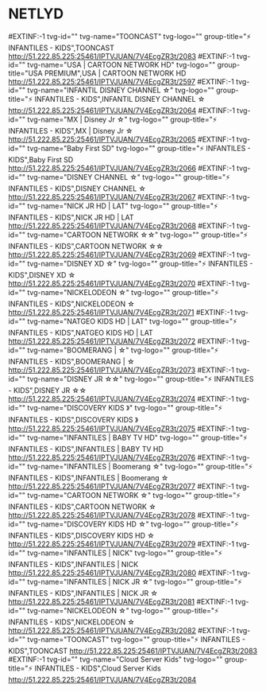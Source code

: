 # NETLYD
#EXTINF:-1 tvg-id="" tvg-name="TOONCAST" tvg-logo="" group-title="⚡ INFANTILES - KIDS",TOONCAST
http://51.222.85.225:25461/IPTVJUAN/7V4EcgZR3t/2083
#EXTINF:-1 tvg-id="" tvg-name="USA | CARTOON NETWORK HD" tvg-logo="" group-title="USA PREMIUM",USA | CARTOON NETWORK HD
http://51.222.85.225:25461/IPTVJUAN/7V4EcgZR3t/2597
#EXTINF:-1 tvg-id="" tvg-name="INFANTIL DISNEY CHANNEL ☆" tvg-logo="" group-title="⚡ INFANTILES - KIDS",INFANTIL DISNEY CHANNEL ☆
http://51.222.85.225:25461/IPTVJUAN/7V4EcgZR3t/2064
#EXTINF:-1 tvg-id="" tvg-name="MX | Disney Jr ☆" tvg-logo="" group-title="⚡ INFANTILES - KIDS",MX | Disney Jr ☆
http://51.222.85.225:25461/IPTVJUAN/7V4EcgZR3t/2065
#EXTINF:-1 tvg-id="" tvg-name="Baby First SD" tvg-logo="" group-title="⚡ INFANTILES - KIDS",Baby First SD
http://51.222.85.225:25461/IPTVJUAN/7V4EcgZR3t/2066
#EXTINF:-1 tvg-id="" tvg-name="DISNEY CHANNEL ☆" tvg-logo="" group-title="⚡ INFANTILES - KIDS",DISNEY CHANNEL ☆
http://51.222.85.225:25461/IPTVJUAN/7V4EcgZR3t/2067
#EXTINF:-1 tvg-id="" tvg-name="NICK JR HD | LAT" tvg-logo="" group-title="⚡ INFANTILES - KIDS",NICK JR HD | LAT
http://51.222.85.225:25461/IPTVJUAN/7V4EcgZR3t/2068
#EXTINF:-1 tvg-id="" tvg-name="CARTOON NETWORK ☆☆" tvg-logo="" group-title="⚡ INFANTILES - KIDS",CARTOON NETWORK ☆☆
http://51.222.85.225:25461/IPTVJUAN/7V4EcgZR3t/2069
#EXTINF:-1 tvg-id="" tvg-name="DISNEY XD ☆" tvg-logo="" group-title="⚡ INFANTILES - KIDS",DISNEY XD ☆
http://51.222.85.225:25461/IPTVJUAN/7V4EcgZR3t/2070
#EXTINF:-1 tvg-id="" tvg-name="NICKELODEON ☆" tvg-logo="" group-title="⚡ INFANTILES - KIDS",NICKELODEON ☆
http://51.222.85.225:25461/IPTVJUAN/7V4EcgZR3t/2071
#EXTINF:-1 tvg-id="" tvg-name="NATGEO KIDS HD | LAT" tvg-logo="" group-title="⚡ INFANTILES - KIDS",NATGEO KIDS HD | LAT
http://51.222.85.225:25461/IPTVJUAN/7V4EcgZR3t/2072
#EXTINF:-1 tvg-id="" tvg-name="BOOMERANG | ☆" tvg-logo="" group-title="⚡ INFANTILES - KIDS",BOOMERANG | ☆
http://51.222.85.225:25461/IPTVJUAN/7V4EcgZR3t/2073
#EXTINF:-1 tvg-id="" tvg-name="DISNEY JR ☆☆" tvg-logo="" group-title="⚡ INFANTILES - KIDS",DISNEY JR ☆☆
http://51.222.85.225:25461/IPTVJUAN/7V4EcgZR3t/2074
#EXTINF:-1 tvg-id="" tvg-name="DISCOVERY KIDS 》" tvg-logo="" group-title="⚡ INFANTILES - KIDS",DISCOVERY KIDS 》
http://51.222.85.225:25461/IPTVJUAN/7V4EcgZR3t/2075
#EXTINF:-1 tvg-id="" tvg-name="INFANTILES | BABY TV HD" tvg-logo="" group-title="⚡ INFANTILES - KIDS",INFANTILES | BABY TV HD
http://51.222.85.225:25461/IPTVJUAN/7V4EcgZR3t/2076
#EXTINF:-1 tvg-id="" tvg-name="INFANTILES | Boomerang ☆" tvg-logo="" group-title="⚡ INFANTILES - KIDS",INFANTILES | Boomerang ☆
http://51.222.85.225:25461/IPTVJUAN/7V4EcgZR3t/2077
#EXTINF:-1 tvg-id="" tvg-name="CARTOON NETWORK ☆" tvg-logo="" group-title="⚡ INFANTILES - KIDS",CARTOON NETWORK ☆
http://51.222.85.225:25461/IPTVJUAN/7V4EcgZR3t/2078
#EXTINF:-1 tvg-id="" tvg-name="DISCOVERY KIDS HD ☆" tvg-logo="" group-title="⚡ INFANTILES - KIDS",DISCOVERY KIDS HD ☆
http://51.222.85.225:25461/IPTVJUAN/7V4EcgZR3t/2079
#EXTINF:-1 tvg-id="" tvg-name="INFANTILES | NICK" tvg-logo="" group-title="⚡ INFANTILES - KIDS",INFANTILES | NICK
http://51.222.85.225:25461/IPTVJUAN/7V4EcgZR3t/2080
#EXTINF:-1 tvg-id="" tvg-name="INFANTILES | NICK JR ☆" tvg-logo="" group-title="⚡ INFANTILES - KIDS",INFANTILES | NICK JR ☆
http://51.222.85.225:25461/IPTVJUAN/7V4EcgZR3t/2081
#EXTINF:-1 tvg-id="" tvg-name="NICKELODEON  ☆" tvg-logo="" group-title="⚡ INFANTILES - KIDS",NICKELODEON  ☆
http://51.222.85.225:25461/IPTVJUAN/7V4EcgZR3t/2082
#EXTINF:-1 tvg-id="" tvg-name="TOONCAST" tvg-logo="" group-title="⚡ INFANTILES - KIDS",TOONCAST
http://51.222.85.225:25461/IPTVJUAN/7V4EcgZR3t/2083
#EXTINF:-1 tvg-id="" tvg-name="Cloud Server Kids" tvg-logo="" group-title="⚡ INFANTILES - KIDS",Cloud Server Kids
http://51.222.85.225:25461/IPTVJUAN/7V4EcgZR3t/2084




